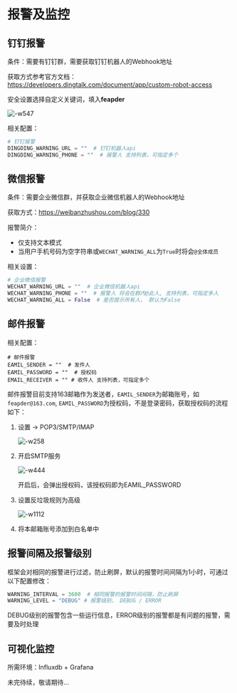 # 报警及监控

## 钉钉报警

条件：需要有钉钉群，需要获取钉钉机器人的Webhook地址

获取方式参考官方文档：https://developers.dingtalk.com/document/app/custom-robot-access

安全设置选择自定义关键词，填入**feapder**

![-w547](http://markdown-media.oss-cn-beijing.aliyuncs.com/2021/03/27/16167753030324.jpg)

相关配置：

```python
# 钉钉报警
DINGDING_WARNING_URL = ""  # 钉钉机器人api
DINGDING_WARNING_PHONE = ""  # 报警人 支持列表，可指定多个
```

## 微信报警

条件：需要企业微信群，并获取企业微信机器人的Webhook地址

获取方式：https://weibanzhushou.com/blog/330

报警简介：

- 仅支持文本模式
- 当用户手机号码为空字符串或`WECHAT_WARNING_ALL`为`True`时将会`@全体成员`


相关设置：

```python
# 企业微信报警
WECHAT_WARNING_URL = ""  # 企业微信机器人api
WECHAT_WARNING_PHONE = ""  # 报警人 将会在群内@此人, 支持列表，可指定多人
WECHAT_WARNING_ALL = False  # 是否提示所有人， 默认为False
```


## 邮件报警

相关配置：

```
# 邮件报警
EAMIL_SENDER = ""  # 发件人
EAMIL_PASSWORD = ""  # 授权码
EMAIL_RECEIVER = "" # 收件人 支持列表，可指定多个
```

邮件报警目前支持163邮箱作为发送者，`EAMIL_SENDER`为邮箱账号，如`feapder@163.com`, `EAMIL_PASSWORD`为授权码，不是登录密码，获取授权码的流程如下：

1. 设置 -> POP3/SMTP/IMAP

    ![-w258](http://markdown-media.oss-cn-beijing.aliyuncs.com/2021/03/27/16167719328720.jpg)

2. 开启SMTP服务

    ![-w444](http://markdown-media.oss-cn-beijing.aliyuncs.com/2021/03/27/16167719490656.jpg)
    
    开启后，会弹出授权码，该授权码即为EAMIL_PASSWORD
    
3. 设置反垃圾规则为高级
    
    ![-w1112](http://markdown-media.oss-cn-beijing.aliyuncs.com/2021/03/27/16167719655644.jpg)

4. 将本邮箱账号添加到白名单中

## 报警间隔及报警级别

框架会对相同的报警进行过滤，防止刷屏，默认的报警时间间隔为1小时，可通过以下配置修改：

```python
WARNING_INTERVAL = 3600  # 相同报警的报警时间间隔，防止刷屏
WARNING_LEVEL = "DEBUG" # 报警级别， DEBUG / ERROR
```

DEBUG级别的报警包含一些运行信息，ERROR级别的报警都是有问题的报警，需要及时处理


## 可视化监控

所需环境：Influxdb + Grafana

未完待续，敬请期待...